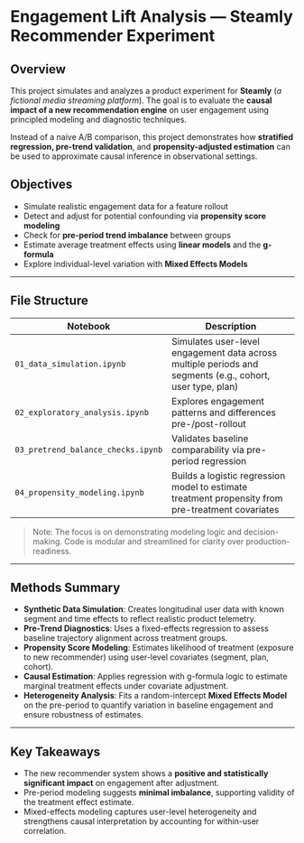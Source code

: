 # Engagement Lift Analysis — Steamly Recommender Experiment

## Overview

This project simulates and analyzes a product experiment for **Steamly** (_a fictional media streaming platform_). The goal is to evaluate the **causal impact of a new recommendation engine** on user engagement using principled modeling and diagnostic techniques.

Instead of a naive A/B comparison, this project demonstrates how **stratified regression, pre-trend validation**, and **propensity-adjusted estimation** can be used to approximate causal inference in observational settings.

## Objectives

- Simulate realistic engagement data for a feature rollout
- Detect and adjust for potential confounding via **propensity score modeling**
- Check for **pre-period trend imbalance** between groups
- Estimate average treatment effects using **linear models** and the **g-formula**
- Explore individual-level variation with **Mixed Effects Models**

---

## File Structure

| Notebook | Description |
|----------|-------------|
| `01_data_simulation.ipynb` | Simulates user-level engagement data across multiple periods and segments (e.g., cohort, user type, plan) |
| `02_exploratory_analysis.ipynb` | Explores engagement patterns and differences pre-/post-rollout |
| `03_pretrend_balance_checks.ipynb` | Validates baseline comparability via pre-period regression |
| `04_propensity_modeling.ipynb` | Builds a logistic regression model to estimate treatment propensity from pre-treatment covariates |

> Note: The focus is on demonstrating modeling logic and decision-making. Code is modular and streamlined for clarity over production-readiness.

---

## Methods Summary

- **Synthetic Data Simulation**: Creates longitudinal user data with known segment and time effects to reflect realistic product telemetry.
- **Pre-Trend Diagnostics**: Uses a fixed-effects regression to assess baseline trajectory alignment across treatment groups.
- **Propensity Score Modeling**: Estimates likelihood of treatment (exposure to new recommender) using user-level covariates (segment, plan, cohort).
- **Causal Estimation**: Applies regression with g-formula logic to estimate marginal treatment effects under covariate adjustment.
- **Heterogeneity Analysis**: Fits a random-intercept **Mixed Effects Model** on the pre-period to quantify variation in baseline engagement and ensure robustness of estimates.

---

## Key Takeaways

- The new recommender system shows a **positive and statistically significant impact** on engagement after adjustment.
- Pre-period modeling suggests **minimal imbalance**, supporting validity of the treatment effect estimate.
- Mixed-effects modeling captures user-level heterogeneity and strengthens causal interpretation by accounting for within-user correlation.

